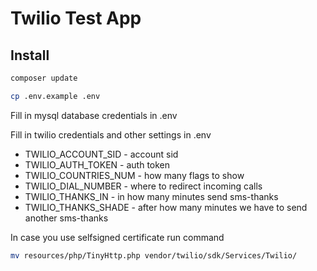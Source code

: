 # Twilio Test App

## Install

```bash
composer update
```

```bash
cp .env.example .env
```
Fill in mysql database credentials in .env

Fill in twilio credentials and other settings in .env
 - TWILIO_ACCOUNT_SID - account sid
 - TWILIO_AUTH_TOKEN - auth token
 - TWILIO_COUNTRIES_NUM - how many flags to show
 - TWILIO_DIAL_NUMBER - where to redirect incoming calls
 - TWILIO_THANKS_IN - in how many minutes send sms-thanks
 - TWILIO_THANKS_SHADE - after how many minutes we have to send another sms-thanks

In case you use selfsigned certificate run command

```bash
mv resources/php/TinyHttp.php vendor/twilio/sdk/Services/Twilio/
```